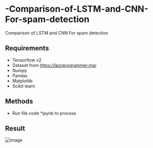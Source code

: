 # -Comparison-of-LSTM-and-CNN-For-spam-detection
 Comparison of LSTM and CNN For spam detection
 
## Requirements
- Tensorflow v2
- Dataset from https://lazyprogrammer.me/
- Numpy
- Pandas 
- Matplotlib
- Scikit learn

## Methods
- Run file code *ipynb to process

## Result

![image](https://user-images.githubusercontent.com/87703066/185060626-38006a8d-1822-4c07-b413-a4e9e88fd6e5.png)
